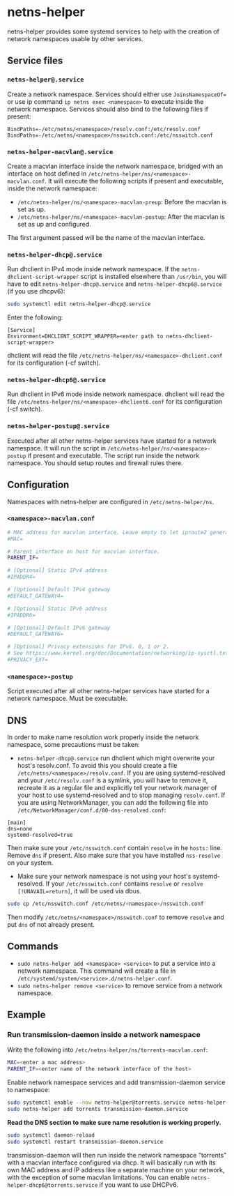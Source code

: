 netns-helper
==============================

netns-helper provides some systemd services to help with the creation of network namespaces usable by other services.

## Service files

### `netns-helper@.service`

Create a network namespace. Services should either use `JoinsNamespaceOf=` or use ip command `ip netns exec <namespace>` to execute inside the network namespace. Services should also bind to the following files if present:

```
BindPaths=-/etc/netns/<namespace>/resolv.conf:/etc/resolv.conf
BindPaths=-/etc/netns/<namespace>/nsswitch.conf:/etc/nsswitch.conf
```

### `netns-helper-macvlan@.service`

Create a macvlan interface inside the network namespace, bridged with an interface on host defined in `/etc/netns-helper/ns/<namespace>-macvlan.conf`. It will execute the following scripts if present and executable, inside the network namespace:

* `/etc/netns-helper/ns/<namespace>-macvlan-preup`: Before the macvlan is set as up.
* `/etc/netns-helper/ns/<namespace>-macvlan-postup`: After the macvlan is set as up and configured.

The first argument passed will be the name of the macvlan interface.

### `netns-helper-dhcp@.service`

Run dhclient in IPv4 mode inside network namespace. If the `netns-dhclient-script-wrapper` script is installed elsewhere than `/usr/bin`, you will have to edit `netns-helper-dhcp@.service` and `netns-helper-dhcp6@.service` (if you use dhcpv6):

```sh
sudo systemctl edit netns-helper-dhcp@.service
```

Enter the following:
```
[Service]
Environment=DHCLIENT_SCRIPT_WRAPPER=<enter path to netns-dhclient-script-wrapper>
```

dhclient will read the file `/etc/netns-helper/ns/<namespace>-dhclient.conf` for its configuration (-cf switch).

### `netns-helper-dhcp6@.service`

Run dhclient in IPv6 mode inside network namespace. dhclient will read the file `/etc/netns-helper/ns/<namespace>-dhclient6.conf` for its configuration (-cf switch).

### `netns-helper-postup@.service`

Executed after all other netns-helper services have started for a network namespace. It will run the script in `/etc/netns-helper/ns/<namespace>-postup` if present and executable. The script run inside the network namespace. You should setup routes and firewall rules there.

## Configuration

Namespaces with netns-helper are configured in `/etc/netns-helper/ns`.

### `<namespace>-macvlan.conf`

```sh
# MAC address for macvlan interface. Leave empty to let iproute2 generate one.
#MAC=

# Parent interface on host for macvlan interface.
PARENT_IF=

# [Optional] Static IPv4 address
#IPADDR4=

# [Optional] Default IPv4 gateway
#DEFAULT_GATEWAY4=

# [Optional] Static IPv6 address
#IPADDR6=

# [Optional] Default IPv6 gateway
#DEFAULT_GATEWAY6=

# [Optional] Privacy extensions for IPv6. 0, 1 or 2.
# See https://www.kernel.org/doc/Documentation/networking/ip-sysctl.txt `use_tempaddr`.
#PRIVACY_EXT=
```

### `<namespace>-postup`

Script executed after all other netns-helper services have started for a network namespace. Must be executable.

## DNS

In order to make name resolution work properly inside the network namespace, some precautions must be taken:

* `netns-helper-dhcp@.service` run dhclient which might overwrite your host's resolv.conf. To avoid this you should create a file `/etc/netns/<namespace>/resolv.conf`. If you are using systemd-resolved and your `/etc/resolv.conf` is a symlink, you will have to remove it, recreate it as a regular file and explicitly tell your network manager of your host to use systemd-resolved and to stop managing `resolv.conf`. If you are using NetworkManager, you can add the following file into `/etc/NetworkManager/conf.d/00-dns-resolved.conf`:

```
[main]
dns=none
systemd-resolved=true
```

Then make sure your `/etc/nsswitch.conf` contain `resolve` in he `hosts:` line. Remove `dns` if present. Also make sure that you have installed `nss-resolve` on your system.

* Make sure your network namespace is not using your host's systemd-resolved. If your `/etc/nsswitch.conf` contains `resolve` or `resolve [!UNAVAIL=return]`, it will be used via dbus.

```sh
sudo cp /etc/nsswitch.conf /etc/netns/<namespace>/nsswitch.conf
```

Then modify `/etc/netns/<namespace>/nsswitch.conf` to remove `resolve` and put `dns` of not already present.

## Commands

* `sudo netns-helper add <namespace> <service>` to put a service into a network namespace. This command will create a file in `/etc/systemd/system/<service>.d/netns-helper.conf`.
* `sudo netns-helper remove <service>` to remove service from a network namespace.

## Example

### Run transmission-daemon inside a network namespace

Write the following into `/etc/netns-helper/ns/torrents-macvlan.conf`:

```sh
MAC=<enter a mac address>
PARENT_IF=<enter name of the network interface of the host>
```

Enable network namespace services and add transmission-daemon service to namespace:

```sh
sudo systemctl enable --now netns-helper@torrents.service netns-helper-macvlan@torrents.service netns-helper-dhcp@torrents.service
sudo netns-helper add torrents transmission-daemon.service
```

**Read the DNS section to make sure name resolution is working properly.**

```sh
sudo systemctl daemon-reload
sudo systemctl restart transmission-daemon.service
```

transmission-daemon will then run inside the network namespace "torrents" with a macvlan interface configured via dhcp. It will basically run with its own MAC address and IP address like a separate machine on your network, with the exception of some macvlan limitations. You can enable `netns-helper-dhcp6@torrents.service` if you want to use DHCPv6.

